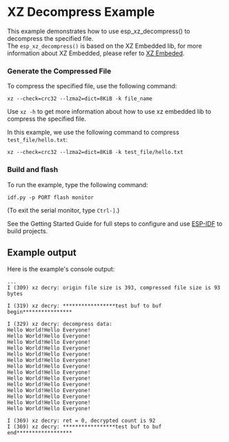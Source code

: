 # XZ Decompress Example

This example demonstrates how to use esp_xz_decompress() to decompress the specified file.  
The `esp_xz_decompress()` is based on the XZ Embedded lib, for more information about XZ Embedded, please refer to [XZ Embeded](https://tukaani.org/xz/embedded.html).  

### Generate the Compressed File
To compress the specified file, use the following command:  
```
xz --check=crc32 --lzma2=dict=8KiB -k file_name
```
Use `xz -h` to get more information about how to use xz embedded lib to compress the specified file.  

In this example, we use the following command to compress `test_file/hello.txt`:
```
xz --check=crc32 --lzma2=dict=8KiB -k test_file/hello.txt
```

### Build and flash
To run the example, type the following command:

```
idf.py -p PORT flash monitor
```

(To exit the serial monitor, type ``Ctrl-]``.)

See the Getting Started Guide for full steps to configure and use [ESP-IDF]( https://github.com/espressif/esp-idf) to build projects.

## Example output

Here is the example's console output:

```
...
I (309) xz decry: origin file size is 393, compressed file size is 93 bytes

I (319) xz decry: *****************test buf to buf begin****************

I (329) xz decry: decompress data:
Hello World!Hello Everyone!
Hello World!Hello Everyone!
Hello World!Hello Everyone!
Hello World!Hello Everyone!
Hello World!Hello Everyone!
Hello World!Hello Everyone!
Hello World!Hello Everyone!
Hello World!Hello Everyone!
Hello World!Hello Everyone!
Hello World!Hello Everyone!
Hello World!Hello Everyone!
Hello World!Hello Everyone!
Hello World!Hello Everyone!
Hello World!Hello Everyone!

I (369) xz decry: ret = 0, decrypted count is 92
I (369) xz decry: *****************test buf to buf end******************
```
